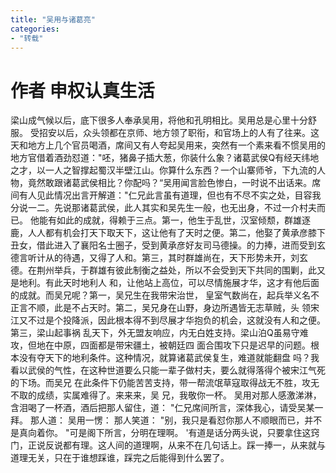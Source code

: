 ```yaml
---
title: "吴用与诸葛亮"
categories: 
- "转载"
---
```


# 作者 申权认真生活

梁山成气候以后，底下很多人奉承吴用，将他和孔明相比。吴用总是心里十分舒服。
受招安以后，众头领都在京师、地方领了职衔，和官场上的人有了往来。这天和地方上几个官员喝酒，席间又有人夸起吴用来，突然有一个素来看不惯吴用的地方官借着酒劲怼道："呸，猪鼻子插大葱，你装什么象？诸葛武侯Q有经天纬地之才，以一人之智撑起蜀汉半壁江山。你算什么东西？一个山寨师爷，下九流的人物，竟然敢跟诸葛武侯相比？你配吗？“吴用闻言脸色惨白，一时说不出话来。席间有人见此情况出言开解道："仁兄此言虽有道理，但也有不尽不实之处，目容我分说一二。先说那诸葛武侯，此人其实和吴先生一般，也无出身，不过一介村夫而已。
他能有如此的成就，得赖于三点。第一，他生于乱世，汉室倾颓，群雄逐鹿，人人都有机会打天下取天下，这让他有了天时之便。第二，他娶了黄承彦膝下丑女，借此进入了襄阳名士圈子，受到黄承彦好友司马德操。的力捧，进而受到玄德言听计从的待遇，又得了人和。第三，其时群雄尚在，天下形势未开，刘玄
德。在荆州举兵，于群雄有彼此制衡之益处，所以不会受到天下共同的围剿，此又是地利。有此天时地利人
和，让他站上高位，可以尽情施展才华，这才有他后面的成就。而吴兄呢？第一，吴兄生在我带宋治世，
皇室气数尚在，起兵举义名不正言不顺，此是不占天时。第二，吴兄身在山野，身边所遇皆无志草贼，头
领宋江又不过是个投降派，因此根本得不到尽展才华抱负的机会，这就没有人和之便。第三，梁山起事祸
乱天下，外无盟友响应，内无白姓支持。梁山泊Q虽易守难攻，但地在中原，四面都是带宋疆土，被朝廷四
面合围攻下只是迟早的问题。根本没有夺天下的地利条件。这种情况，就算诸葛武侯复生，难道就能翻盘
吗？我看以武侯的气性，在这种世道要么只能一辈子做村夫，要么就得落得个被宋江气死的下场。而吴兄
在此条件下仍能苦苦支持，带一帮流氓草寇取得战无不胜，攻无不取的成绩，实属难得了。来来来，吴
兄，我敬你一杯。
吴用对那人感激涕淋，含泪喝了一杯酒，酒后把那人留住，道：
"仁兄席间所言，深体我心，请受吴某一拜。
那人道：
吴用一愣：
那人笑道：
"别，我只是看怼你那人不顺眼而已，并不是真向着你。
"可是阁下所言，分明在理啊。
'有道是话分两头说，只要拿住这窍门，正说反说都有理。这人间的道理啊，从来不在几句话上。踩一捧一，从来就与道理无关，只在于谁想踩谁，踩完之后能得到什么罢了。
